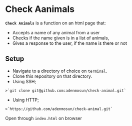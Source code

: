 # Check Aanimals

**`Check Animals`** is a function on an html page that:
* Accepts a name of any animal from a user
* Checks if the name given is in a list of animals,
* Gives a response to the user, if the name is there or not


## Setup
*  Navigate to a directory of choice on `terminal`.
*  Clone this repository on that directory.
  *  Using SSH;

    >`git clone git@github.com:adenmosun/check-animal.git`

  *  Using HTTP;

    >`https://github.com/adenmosun/check-animal.git`
    
    
 Open through `index.html` on browser
